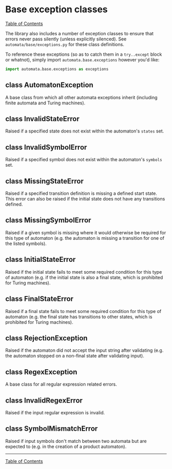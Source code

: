 # Base exception classes

[Table of Contents](index.md)

The library also includes a number of exception classes to ensure that errors
never pass silently (unless explicitly silenced). See
`automata/base/exceptions.py` for these class definitions.

To reference these exceptions (so as to catch them in a `try..except` block or
whatnot), simply import `automata.base.exceptions` however you'd like:

```python
import automata.base.exceptions as exceptions
```

## class AutomatonException

A base class from which all other automata exceptions inherit (including finite
automata and Turing machines).

## class InvalidStateError

Raised if a specified state does not exist within the automaton's `states`
set.

## class InvalidSymbolError

Raised if a specified symbol does not exist within the automaton's `symbols`
set.

## class MissingStateError

Raised if a specified transition definition is missing a defined start state.
This error can also be raised if the initial state does not have any transitions
defined.

## class MissingSymbolError

Raised if a given symbol is missing where it would otherwise be required for
this type of automaton (e.g. the automaton is missing a transition for one of
the listed symbols).

## class InitialStateError

Raised if the initial state fails to meet some required condition for this type
of automaton (e.g. if the initial state is also a final state, which is
prohibited for Turing machines).

## class FinalStateError

Raised if a final state fails to meet some required condition for this type of
automaton (e.g. the final state has transitions to other states, which is
prohibited for Turing machines).

## class RejectionException

Raised if the automaton did not accept the input string after validating (e.g.
the automaton stopped on a non-final state after validating input).

## class RegexException

A base class for all regular expression related errors.

## class InvalidRegexError
Raised if the input regular expression is invalid.

## class SymbolMismatchError
Raised if input symbols don't match between two automata but are expected to (e.g.
in the creation of a product automaton).

------

[Table of Contents](index.md)
